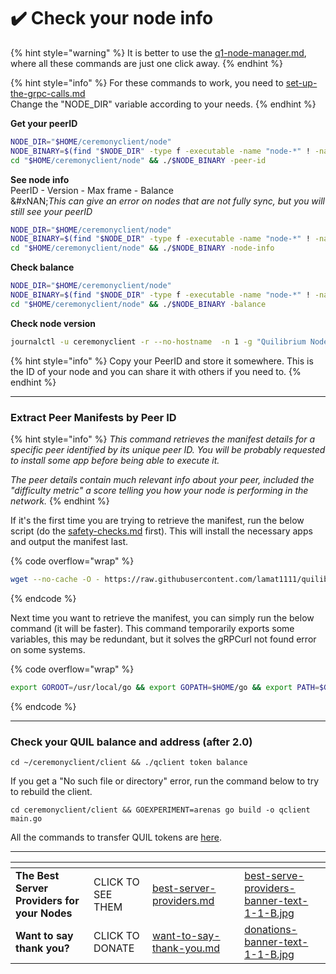 # ✔️ Check your node info

{% hint style="warning" %}
It is better to use the [q1-node-manager.md](q1-node-manager.md "mention"), where all these commands are just one click away.
{% endhint %}

{% hint style="info" %}
For these commands to work, you need to  [set-up-the-grpc-calls.md](set-up-the-grpc-calls.md "mention")\
Change the "NODE\_DIR" variable according to your needs.
{% endhint %}

**Get your peerID**

```sh
NODE_DIR="$HOME/ceremonyclient/node"
NODE_BINARY=$(find "$NODE_DIR" -type f -executable -name "node-*" ! -name "*.dgst*" ! -name "*.sig*" | sort -V | tail -n 1 | xargs basename)
cd "$HOME/ceremonyclient/node" && ./$NODE_BINARY -peer-id
```

**See node info** \
PeerID - Version - Max frame - Balance\
&#xNAN;_&#x54;his can give an error on nodes that are not fully sync, but you will still see your peerID_

```bash
NODE_DIR="$HOME/ceremonyclient/node"
NODE_BINARY=$(find "$NODE_DIR" -type f -executable -name "node-*" ! -name "*.dgst*" ! -name "*.sig*" | sort -V | tail -n 1 | xargs basename)
cd "$HOME/ceremonyclient/node" && ./$NODE_BINARY -node-info
```

**Check balance**

```bash
NODE_DIR="$HOME/ceremonyclient/node"
NODE_BINARY=$(find "$NODE_DIR" -type f -executable -name "node-*" ! -name "*.dgst*" ! -name "*.sig*" | sort -V | tail -n 1 | xargs basename)
cd "$HOME/ceremonyclient/node" && ./$NODE_BINARY -balance
```

**Check node version**

```bash
journalctl -u ceremonyclient -r --no-hostname  -n 1 -g "Quilibrium Node" -o cat
```

{% hint style="info" %}
Copy your PeerID and store it somewhere. This is the ID of your node and you can share it with others if you need to.
{% endhint %}

***

### **Extract Peer Manifests by Peer ID**

{% hint style="info" %}
_This command retrieves the manifest details for a specific peer identified by its unique peer ID. You will be probably requested to install some app before being able to execute it._

_The peer details contain much relevant info about your peer, included the "difficulty metric" a score telling you how your node is performing in the network._
{% endhint %}

If it's the first time you are trying to retrieve the manifest, run the below script (do the [safety-checks.md](safety-checks.md "mention") first). This will install the necessary apps and output the manifest last.

{% code overflow="wrap" %}
```bash
wget --no-cache -O - https://raw.githubusercontent.com/lamat1111/quilibriumscripts/main/tools/qnode_peermanifest_checker.sh | bash
```
{% endcode %}

Next time you want to retrieve the manifest, you can simply run the below command (it will be faster). This command temporarily exports some variables, this may be redundant, but it solves the gRPCurl not found error on some systems.

{% code overflow="wrap" %}
```bash
export GOROOT=/usr/local/go && export GOPATH=$HOME/go && export PATH=$GOPATH/bin:$GOROOT/bin:$PATH && peer_id_base64=$(grpcurl -plaintext localhost:8337 quilibrium.node.node.pb.NodeService.GetNodeInfo | jq -r .peerId | base58 -d | base64) && grpcurl -plaintext localhost:8337 quilibrium.node.node.pb.NodeService.GetPeerManifests | grep -A 15 -B 1 "$peer_id_base64"
```
{% endcode %}

***

### Check your QUIL balance and address (after 2.0)

```
cd ~/ceremonyclient/client && ./qclient token balance
```

If you get a "No such file or directory" error, run the command below to try to rebuild the client.

```
cd ceremonyclient/client && GOEXPERIMENT=arenas go build -o qclient main.go
```

All the commands to transfer QUIL tokens are [here](https://github.com/lamat1111/Quilibrium-Node-Auto-Installer/blob/main/tokens-cli-commands.md).

***

<table data-card-size="large" data-column-title-hidden data-view="cards" data-full-width="false"><thead><tr><th></th><th></th><th data-hidden data-card-target data-type="content-ref"></th><th data-hidden></th><th data-hidden data-card-cover data-type="files"></th></tr></thead><tbody><tr><td><strong>The Best Server Providers for your Nodes</strong></td><td>CLICK TO SEE THEM</td><td><a href="best-server-providers.md">best-server-providers.md</a></td><td></td><td><a href=".gitbook/assets/best-serve-providers-banner-text-1-1-B.jpg">best-serve-providers-banner-text-1-1-B.jpg</a></td></tr><tr><td><strong>Want to say thank you?</strong></td><td>CLICK TO DONATE</td><td><a href="want-to-say-thank-you.md">want-to-say-thank-you.md</a></td><td></td><td><a href=".gitbook/assets/donations-banner-text-1-1-B.jpg">donations-banner-text-1-1-B.jpg</a></td></tr></tbody></table>
